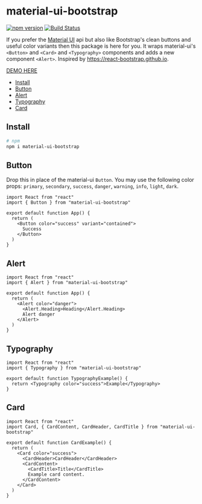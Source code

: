 # material-ui-bootstrap

[![npm version](https://badge.fury.io/js/material-ui-bootstrap.svg)](https://badge.fury.io/js/material-ui-bootstrap)
[![Build Status](https://travis-ci.org/claytonfbell/material-ui-bootstrap.svg?branch=master)](https://travis-ci.org/claytonfbell/material-ui-bootstrap)

If you prefer the [Material UI](https://material-ui.com/) api but also like Bootstrap's clean buttons and useful color variants then this package is here for you. It wraps material-ui's `<Button>` and `<Card>` and `<Typography>` components and adds a new component `<Alert>`. Inspired by <https://react-bootstrap.github.io>.

[DEMO HERE](https://material-ui-bootstrap.xyz)

<!-- toc -->

- [Install](#install)
- [Button](#button)
- [Alert](#alert)
- [Typography](#typography)
- [Card](#card)

<!-- tocstop -->

## Install

```bash
# npm
npm i material-ui-bootstrap
```

## Button

Drop this in place of the material-ui `Button`. You may use the following color props: `primary`, `secondary`, `success`, `danger`, `warning`, `info`, `light`, `dark`.

```tsx
import React from "react"
import { Button } from "material-ui-bootstrap"

export default function App() {
  return (
    <Button color="success" variant="contained">
      Success
    </Button>
  )
}
```

## Alert

```tsx
import React from "react"
import { Alert } from "material-ui-bootstrap"

export default function App() {
  return (
    <Alert color="danger">
      <Alert.Heading>Heading</Alert.Heading>
      Alert danger
    </Alert>
  )
}
```

## Typography

```tsx
import React from "react"
import { Typography } from "material-ui-bootstrap"

export default function TypographyExample() {
  return <Typography color="success">Example</Typography>
}
```

## Card

```tsx
import React from "react"
import Card, { CardContent, CardHeader, CardTitle } from "material-ui-bootstrap"

export default function CardExample() {
  return (
    <Card color="success">
      <CardHeader>CardHeader</CardHeader>
      <CardContent>
        <CardTitle>Title</CardTitle>
        Example card content.
      </CardContent>
    </Card>
  )
}
```

